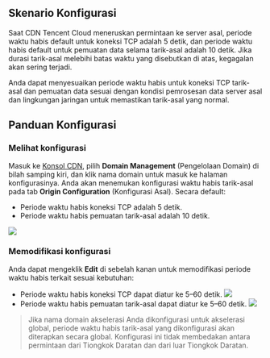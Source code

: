 ## Skenario Konfigurasi
Saat CDN Tencent Cloud meneruskan permintaan ke server asal, periode waktu habis default untuk koneksi TCP adalah 5 detik, dan periode waktu habis default untuk pemuatan data selama tarik-asal adalah 10 detik. Jika durasi tarik-asal melebihi batas waktu yang disebutkan di atas, kegagalan akan sering terjadi.

Anda dapat menyesuaikan periode waktu habis untuk koneksi TCP tarik-asal dan pemuatan data sesuai dengan kondisi pemrosesan data server asal dan lingkungan jaringan untuk memastikan tarik-asal yang normal.

## Panduan Konfigurasi

### Melihat konfigurasi

Masuk ke [Konsol CDN](https://console.cloud.tencent.com/cdn), pilih **Domain Management** (Pengelolaan Domain) di bilah samping kiri, dan klik nama domain untuk masuk ke halaman konfigurasinya. Anda akan menemukan konfigurasi waktu habis tarik-asal pada tab **Origin Configuration** (Konfigurasi Asal). Secara default:
- Periode waktu habis koneksi TCP adalah 5 detik.
- Periode waktu habis pemuatan tarik-asal adalah 10 detik.

![](https://main.qcloudimg.com/raw/061fef4060d6aae5d16b3522b23fbbea.png)

### Memodifikasi konfigurasi
Anda dapat mengeklik **Edit** di sebelah kanan untuk memodifikasi periode waktu habis terkait sesuai kebutuhan:
- Periode waktu habis koneksi TCP dapat diatur ke 5–60 detik.
![](https://main.qcloudimg.com/raw/f70013c886612ef4dc33c353d8612336.png)
- Periode waktu habis pemuatan tarik-asal dapat diatur ke 5–60 detik.
![](https://main.qcloudimg.com/raw/e9c2cf6344275d477272ab2ba8c7e3b0.png)

>Jika nama domain akselerasi Anda dikonfigurasi untuk akselerasi global, periode waktu habis tarik-asal yang dikonfigurasi akan diterapkan secara global. Konfigurasi ini tidak membedakan antara permintaan dari Tiongkok Daratan dan dari luar Tiongkok Daratan.

